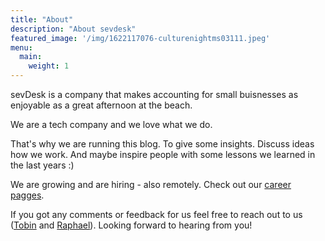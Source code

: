 ```yaml
---
title: "About"
description: "About sevdesk"
featured_image: '/img/1622117076-culturenightms03111.jpeg'
menu:
  main:
    weight: 1
---
```


sevDesk is a company that makes accounting for small buisnesses as enjoyable as a great afternoon at the beach.

We are a tech company and we love what we do.

That's why we are running this blog. To give some insights. Discuss ideas how we work. And maybe inspire people with some lessons we learned in the last years :)

We are growing and are hiring - also remotely. Check out our [career pagges](https://sevdesk.de/karriere/).

If you got any comments or feedback for us feel free to reach out to us ([Tobin](mailto:tobin@sevdesk.de) and [Raphael](mailto:raphael.bauer@sevdesk.de)). Looking forward to hearing from you!





